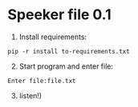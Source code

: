 # Speeker file 0.1

1. Install requirements:
  ```
  pip -r install to-requirements.txt
  ```
2. Start program and enter file:
  ```
  Enter file:file.txt
  ```
3. listen!)